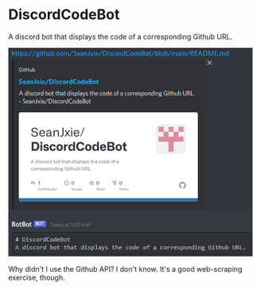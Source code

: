 # DiscordCodeBot
A discord bot that displays the code of a corresponding Github URL.

![example](https://github.com/SeanJxie/DiscordCodeBot/blob/main/example.PNG)


Why didn't I use the Github API? I don't know. It's a good web-scraping exercise, though.
